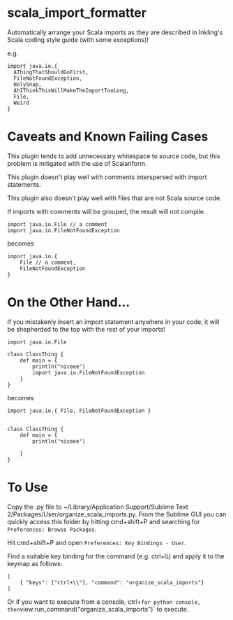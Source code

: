 # scala_import_formatter

Automatically arrange your Scala imports as they are described in Inkling's Scala coding style guide (with some exceptions)!

e.g.
```
import java.io.{
  AThingThatShouldGoFirst,
  FileNotFoundException,
  HolySnap,
  AhIThinkThisWillMakeTheImportTooLong,
  File,
  Weird
}
```

# Caveats and Known Failing Cases

This plugin tends to add unnecessary whitespace to source code, but this problem is mitigated with the use of Scalariform.

This plugin doesn't play well with comments interspersed with import statements.

This plugin also doesn't play well with files that are not Scala source code.

If imports with comments will be grouped, the result will not compile.

```
import java.io.File // a comment
import java.io.FileNotFoundException
```
becomes
```
import java.io.{
	File // a comment,
	FileNotFoundException
}
```

# On the Other Hand...

If you mistakenly insert an import statement anywhere in your code, it will be shepherded to the top with the rest of your imports!
```
import java.io.File

class ClassThing {
	def main = {
		println("niceee")
		import java.io.FileNotFoundException
	}
}
```
becomes
```
import java.io.{ File, FileNotFoundException }


class ClassThing {
	def main = {
		println("niceee")

	}
}
```

# To Use

Copy the .py file to ~/Library/Application Support/Sublime Text 2/Packages/User/organize_scala_imports.py. From the Sublime GUI you can quickly access this folder by hitting cmd+shift+P and searching for `Preferences: Browse Packages`.

Hit cmd+shift+P and open `Preferences: Key Bindings - User`.

Find a suitable key binding for the command (e.g. ctrl+\\\\) and apply it to the keymap as follows:
```
[
	{ "keys": ["ctrl+\\"], "command": "organize_scala_imports"}
]
```

Or if you want to execute from a console,
ctrl+` for python console, then
`view.run_command("organize_scala_imports")` to execute.